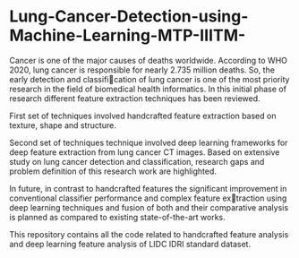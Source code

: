 # Lung-Cancer-Detection-using-Machine-Learning-MTP-IIITM-

Cancer is one of the major causes of deaths worldwide. According to WHO 2020, lung
cancer is responsible for nearly 2.735 million deaths. So, the early detection and classification of lung cancer is one of the most priority research in the field of biomedical health
informatics. In this initial phase of research different feature extraction techniques has
been reviewed. 

First set of techniques involved handcrafted feature extraction based on
texture, shape and structure. 

Second set of techniques technique involved deep learning
frameworks for deep feature extraction from lung cancer CT images. 
Based on extensive study on lung cancer detection and classification, research gaps and problem definition
of this research work are highlighted. 

In future, in contrast to handcrafted features the
significant improvement in conventional classifier performance and complex feature extraction using deep learning techniques and fusion of both and their comparative analysis
is planned as compared to existing state-of-the-art works.

This repository contains all the code related to handcrafted feature analysis and deep learning feature analysis of LIDC IDRI standard dataset.
